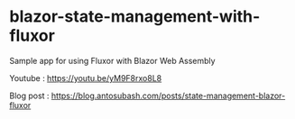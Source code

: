 # blazor-state-management-with-fluxor

Sample app for using Fluxor with Blazor Web Assembly

Youtube : https://youtu.be/yM9F8rxo8L8

Blog post : https://blog.antosubash.com/posts/state-management-blazor-fluxor
